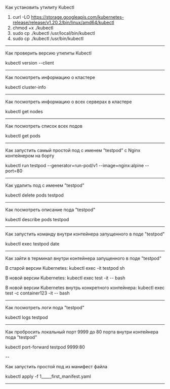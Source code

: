 Как установить утилиту Kubectl

1) curl -LO https://storage.googleapis.com/kubernetes-release/release/v1.20.2/bin/linux/amd64/kubectl
2) chmod +x ./kubectl
3) sudo cp ./kubectl /usr/local/bin/kubectl
4) sudo cp ./kubectl /usr/bin/kubectl

---

Как проверить версию утилиты Kubectl

kubectl version --client

---

Как посмотреть информацию о кластере

kubectl cluster-info

---

Как посмотреть информацию о всех серверах в кластере

kubectl get nodes

---

Как посмотреть список всех подов

kubectl get pods

---

Как запустить самый простой под с именем "testpod" с Nginx контейнером на борту

kubectl run testpod --generator=run-pod/v1 --image=nginx:alpine --port=80

---

Как удалить под с именем "testpod"

kubectl delete pods testpod

---

Как посмотреть описание пода "testpod"

kubectl describe pods testpod

---

Как запустить команду внутри контейнера запущенного в поде "testpod"

kubectl exec testpod date

---

Как зайти в терминал внутри контейнера запущенного в поде "testpod"

В старой версии Kubernetes: kubectl exec -it testpod sh

В новой версии Kubernetes: kubectl exec test -it -- bash

В новой версии Kubernetes внутрь конкретного контейнера: kubectl exec test -с container123 -it -- bash

---

Как посмотреть логи пода "testpod"

kubectl logs testpod

---

Как пробросить локальный порт 9999 до 80 порта внутри контейнера пода "testpod"

kubectl port-forward testpod 9999:80

--

Как запустить простой под из манифест файла

kubectl apply -f 1_____first_manifest.yaml

---
